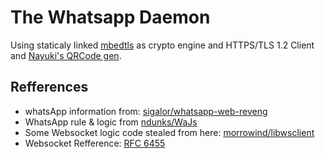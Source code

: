 # The Whatsapp Daemon

Using staticaly linked [mbedtls](https://github.com/ARMmbed/mbedtls) as crypto engine and HTTPS/TLS 1.2 Client and [Nayuki's QRCode gen](https://github.com/nayuki/QR-Code-generator).


## Refferences
- whatsApp information from: [sigalor/whatsapp-web-reveng](https://github.com/sigalor/whatsapp-web-reveng)
- WhatsApp rule & logic from [ndunks/WaJs](https://github.com/ndunks/WaJs)
- Some Websocket logic code stealed from here:
[morrowind/libwsclient](https://github.com/morrowind/libwsclient/)
- Websocket Refference: [RFC 6455](https://tools.ietf.org/html/rfc6455)

